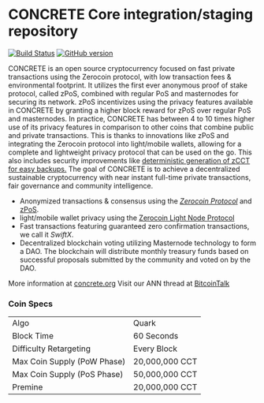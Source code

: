 CONCRETE Core integration/staging repository
=====================================

[![Build Status](https://travis-ci.org/CONCRETE-Project/CONCRETE.svg?branch=master)](https://travis-ci.org/CONCRETE-Project/CONCRETE) [![GitHub version](https://badge.fury.io/gh/CONCRETE-Project%2FCONCRETE.svg)](https://badge.fury.io/gh/CONCRETE-Project%2FCONCRETE)

CONCRETE is an open source cryptocurrency focused on fast private transactions using the Zerocoin protocol, with low transaction fees & environmental footprint.  It utilizes the first ever anonymous proof of stake protocol, called zPoS, combined with regular PoS and masternodes for securing its network. zPoS incentivizes using the privacy features available in CONCRETE by granting a higher block reward for zPoS over regular PoS and masternodes. In practice, CONCRETE has between 4 to 10 times higher use of its privacy features in comparison to other coins that combine public and private transactions. This is thanks to innovations like zPoS and integrating the Zerocoin protocol into light/mobile wallets, allowing for a complete and lightweight privacy protocol that can be used on the go. This also includes security improvements like [deterministic generation of zCCT for easy backups.](https://www.reddit.com/r/concrete/comments/8gbjf7/how_to_use_deterministic_zerocoin_generation/)
The goal of CONCRETE is to achieve a decentralized sustainable cryptocurrency with near instant full-time private transactions, fair governance and community intelligence.
- Anonymized transactions & consensus using the [_Zerocoin Protocol_](http://www.concrete.org/zcct) and [zPoS](https://concrete.org/zpos/).
- light/mobile wallet privacy using the [Zerocoin Light Node Protocol](https://concrete.org/wp-content/uploads/2018/11/Zerocoin_Light_Node_Protocol.pdf)
- Fast transactions featuring guaranteed zero confirmation transactions, we call it _SwiftX_.
- Decentralized blockchain voting utilizing Masternode technology to form a DAO. The blockchain will distribute monthly treasury funds based on successful proposals submitted by the community and voted on by the DAO.

More information at [concrete.org](http://www.concrete.org) Visit our ANN thread at [BitcoinTalk](http://www.bitcointalk.org/index.php?topic=1262920)

### Coin Specs
<table>
<tr><td>Algo</td><td>Quark</td></tr>
<tr><td>Block Time</td><td>60 Seconds</td></tr>
<tr><td>Difficulty Retargeting</td><td>Every Block</td></tr>
<tr><td>Max Coin Supply (PoW Phase)</td><td>20,000,000 CCT</td></tr>
<tr><td>Max Coin Supply (PoS Phase)</td><td>50,000,000 CCT</td></tr>
<tr><td>Premine</td><td>20,000,000 CCT</td></tr>
</table>
